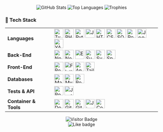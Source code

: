 <!-- GitHub Statboard -->
<p align="center">
  <img src="https://github-readme-stats.vercel.app/api?username=E-Reboul&show_icons=true&theme=tokyonight&hide_title=true" alt="GitHub Stats"/>
  <img src="https://github-readme-stats.vercel.app/api/top-langs/?username=E-Reboul&layout=compact&theme=tokyonight" alt="Top Languages"/>
  <img src="https://github-profile-trophy.vercel.app/?username=E-Reboul&theme=dracula&margin-w=10&row=1" alt="Trophies"/>
</p>

<!-- 🧠 Stack Table -->
<h3>🧠 Tech Stack</h3>
<table>
  <tr>
    <td><strong>Languages</strong></td>
    <td>
      <img src="https://cdn.jsdelivr.net/gh/devicons/devicon/icons/typescript/typescript-original.svg" height="30" alt="TypeScript"/>
      <img src="https://cdn.jsdelivr.net/gh/devicons/devicon/icons/php/php-original.svg" height="30" alt="PHP"/>
      <img src="https://cdn.jsdelivr.net/gh/devicons/devicon/icons/python/python-original.svg" height="30" alt="Python"/>
      <img src="https://cdn.jsdelivr.net/gh/devicons/devicon/icons/java/java-original.svg" height="30" alt="Java"/>
      <img src="https://cdn.jsdelivr.net/gh/devicons/devicon/icons/html5/html5-original.svg" height="30" alt="HTML5"/>
      <img src="https://cdn.jsdelivr.net/gh/devicons/devicon/icons/css3/css3-original.svg" height="30" alt="CSS3"/>
      <img src="https://cdn.jsdelivr.net/gh/devicons/devicon/icons/mysql/mysql-original.svg" height="30" alt="SQL"/>
      <img src="https://cdn.jsdelivr.net/gh/devicons/devicon/icons/postgresql/postgresql-original.svg" height="30" alt="PostgreSQL"/>
      <img src="https://cdn.jsdelivr.net/gh/devicons/devicon/icons/filezilla/filezilla-plain.svg" height="30" alt="JSON"/>
      <img src="https://cdn.jsdelivr.net/gh/devicons/devicon/icons/yaml/yaml-plain.svg" height="30" alt="YAML"/>
    </td>
  </tr>
  <tr>
    <td><strong>Back-End</strong></td>
    <td>
      <img src="https://cdn.jsdelivr.net/gh/devicons/devicon/icons/nodejs/nodejs-original.svg" height="30" alt="Node.js"/>
      <img src="https://cdn.jsdelivr.net/gh/devicons/devicon/icons/nextjs/nextjs-original-wordmark.svg" height="30" alt="Next.js"/>
      <img src="https://cdn.jsdelivr.net/gh/devicons/devicon/icons/express/express-original.svg" height="30" alt="Express.js"/>
      <img src="https://cdn.jsdelivr.net/gh/devicons/devicon/icons/supabase/supabase-original.svg" height="30" alt="Supabase"/>
      <img src="https://cdn.jsdelivr.net/gh/devicons/devicon/icons/symfony/symfony-original.svg" height="30" alt="Symfony"/>
      <img src="https://cdn.jsdelivr.net/gh/devicons/devicon/icons/spring/spring-original.svg" height="30" alt="Spring Boot"/>
    </td>
  </tr>
  <tr>
    <td><strong>Front-End</strong></td>
    <td>
      <img src="https://cdn.jsdelivr.net/gh/devicons/devicon/icons/react/react-original.svg" height="30" alt="React"/>
      <img src="https://cdn.jsdelivr.net/gh/devicons/devicon/icons/flutter/flutter-original.svg" height="30" alt="Flutter"/>
      <img src="https://cdn.jsdelivr.net/gh/devicons/devicon/icons/angularjs/angularjs-original.svg" height="30" alt="Angular"/>
      <img src="https://cdn.jsdelivr.net/gh/devicons/devicon/icons/tailwindcss/tailwindcss-plain.svg" height="30" alt="TailwindCSS"/>
    </td>
  </tr>
  <tr>
    <td><strong>Databases</strong></td>
    <td>
      <img src="https://cdn.jsdelivr.net/gh/devicons/devicon/icons/mariadb/mariadb-original.svg" height="30" alt="MariaDB"/>
      <img src="https://cdn.jsdelivr.net/gh/devicons/devicon/icons/mysql/mysql-original.svg" height="30" alt="MySQL"/>
      <img src="https://cdn.jsdelivr.net/gh/devicons/devicon/icons/postgresql/postgresql-original.svg" height="30" alt="PostgreSQL"/>
    </td>
  </tr>
  <tr>
    <td><strong>Tests & API</strong></td>
    <td>
      <img src="https://cdn.jsdelivr.net/gh/devicons/devicon/icons/postman/postman-original.svg" height="30" alt="Postman"/>
      <img src="https://cdn.jsdelivr.net/gh/devicons/devicon/icons/jest/jest-plain.svg" height="30" alt="Jest"/>
    </td>
  </tr>
  <tr>
    <td><strong>Container & Tools</strong></td>
    <td>
      <img src="https://cdn.jsdelivr.net/gh/devicons/devicon/icons/docker/docker-original.svg" height="30" alt="Docker"/>
      <img src="https://cdn.jsdelivr.net/gh/devicons/devicon/icons/git/git-original.svg" height="30" alt="Git"/>
      <img src="https://cdn.jsdelivr.net/gh/devicons/devicon/icons/gitlab/gitlab-original.svg" height="30" alt="GitLab"/>
      <img src="https://cdn.jsdelivr.net/gh/devicons/devicon/icons/jira/jira-original.svg" height="30" alt="Jira"/>
      <img src="https://cdn.jsdelivr.net/gh/devicons/devicon/icons/confluence/confluence-original.svg" height="30" alt="Confluence"/>
    </td>
  </tr>
</table>

<!-- 💖 Visitor Counter and Like -->
<p align="center">
  <img src="https://visitor-badge.laobi.icu/badge?page_id=E-Reboul.visitor-badge" alt="Visitor Badge"/>
  <br/>
  <img src="https://img.shields.io/badge/Like-👍-green?style=flat-square" alt="Like badge"/>
</p>
